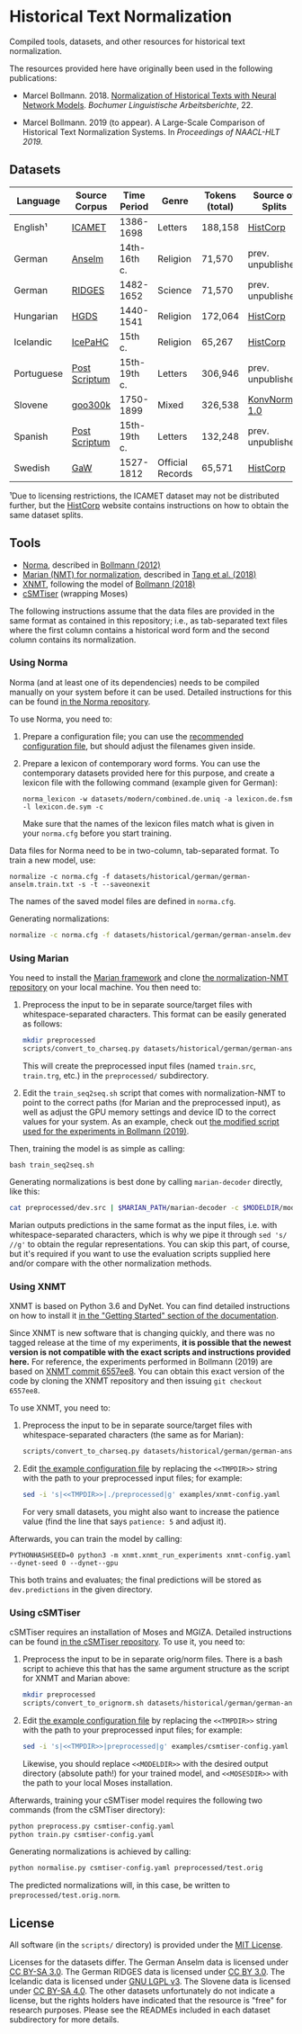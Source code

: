 # Historical Text Normalization
Compiled tools, datasets, and other resources for historical text normalization.

The resources provided here have originally been used in the following
publications:

+ Marcel Bollmann. 2018. [Normalization of Historical Texts with Neural Network
  Models](http://www.linguistics.rub.de/forschung/arbeitsberichte/22.pdf). *Bochumer
  Linguistische Arbeitsberichte*, 22.

+ Marcel Bollmann. 2019 (to appear). A Large-Scale Comparison of Historical Text
  Normalization Systems. In *Proceedings of NAACL-HLT 2019.*


## Datasets

Language   | Source Corpus                                                                                                        |  Time Period | Genre            | Tokens (total) | Source of Splits                                          |
----------- | -------------------------------------------------------------------------------------------------------------------- | ------------ | ---------------- | -------------- | ----------------------------------------------------------
English¹    | [ICAMET](https://www.uibk.ac.at/anglistik/research/projects/icamet/)                                                 |    1386-1698 | Letters          | 188,158        | [HistCorp](http://stp.lingfil.uu.se/histcorp/tools.html)
German     | [Anselm](https://www.linguistics.rub.de/anselm/)                                                                     | 14th-16th c. | Religion         | 71,570         | prev. unpublished
German     | [RIDGES](https://www.linguistik.hu-berlin.de/en/institut-en/professuren-en/korpuslinguistik/research/ridges-projekt) |    1482-1652 | Science          | 71,570         | prev. unpublished
Hungarian  | [HGDS](http://omagyarkorpusz.nytud.hu/en-intro.html)                                                                 |    1440-1541 | Religion         | 172,064        | [HistCorp](http://stp.lingfil.uu.se/histcorp/tools.html)
Icelandic  | [IcePaHC](http://www.linguist.is/icelandic_treebank/Icelandic_Parsed_Historical_Corpus_(IcePaHC))                    |      15th c. | Religion         | 65,267         | [HistCorp](http://stp.lingfil.uu.se/histcorp/tools.html)
Portuguese | [Post Scriptum](http://ps.clul.ul.pt/index.php)                                                                      | 15th-19th c. | Letters          | 306,946        | prev. unpublished
Slovene    | [goo300k](http://nl.ijs.si/imp/index-en.html)                                                                        |    1750-1899 | Mixed            | 326,538        | [KonvNormSl 1.0](https://www.clarin.si/repository/xmlui/handle/11356/1068)
Spanish    | [Post Scriptum](http://ps.clul.ul.pt/index.php)                                                                      | 15th-19th c. | Letters          | 132,248        | prev. unpublished
Swedish    | [GaW](http://gaw.hist.uu.se)                                                                                         |    1527-1812 | Official Records | 65,571         | [HistCorp](http://stp.lingfil.uu.se/histcorp/tools.html)

¹Due to licensing restrictions, the ICAMET dataset may not be distributed
further, but the [HistCorp](http://stp.lingfil.uu.se/histcorp/tools.html)
website contains instructions on how to obtain the same dataset splits.


## Tools

+ [Norma](https://github.com/comphist/norma), described in [Bollmann
  (2012)](https://marcel.bollmann.me/pub/acrh12.pdf)
+ [Marian (NMT) for normalization](https://github.com/tanggongbo/normalization-NMT),
  described in [Tang et al. (2018)](http://aclweb.org/anthology/C18-1112)
+ [XNMT](https://github.com/neulab/xnmt), following the model of [Bollmann
  (2018)](http://www.linguistics.rub.de/forschung/arbeitsberichte/22.pdf)
+ [cSMTiser](https://github.com/clarinsi/csmtiser) (wrapping Moses)

The following instructions assume that the data files are provided in the same
format as contained in this repository; i.e., as tab-separated text files where
the first column contains a historical word form and the second column contains
its normalization.

### Using Norma

Norma (and at least one of its dependencies) needs to be compiled manually on
your system before it can be used.  Detailed instructions for this can be found
[in the Norma repository](https://github.com/comphist/norma).

To use Norma, you need to:

1. Prepare a configuration file; you can use the [recommended configuration
   file](examples/norma.cfg), but should adjust the filenames given inside.

2. Prepare a lexicon of contemporary word forms.  You can use the contemporary
   datasets provided here for this purpose, and create a lexicon file with the
   following command (example given for German):

       norma_lexicon -w datasets/modern/combined.de.uniq -a lexicon.de.fsm -l lexicon.de.sym -c

   Make sure that the names of the lexicon files match what is given in your
   `norma.cfg` before you start training.

Data files for Norma need to be in two-column, tab-separated format.  To train a
new model, use:

    normalize -c norma.cfg -f datasets/historical/german/german-anselm.train.txt -s -t --saveonexit

The names of the saved model files are defined in `norma.cfg`.

Generating normalizations:

```bash
normalize -c norma.cfg -f datasets/historical/german/german-anselm.dev.txt -s > german-anselm.predictions
```

### Using Marian

You need to install the [Marian
framework](https://github.com/marian-nmt/marian-dev) and clone [the
normalization-NMT repository](https://github.com/tanggongbo/normalization-NMT)
on your local machine.  You then need to:

1. Preprocess the input to be in separate source/target files with
   whitespace-separated characters.  This format can be easily generated as
   follows:

   ```bash
   mkdir preprocessed
   scripts/convert_to_charseq.py datasets/historical/german/german-anselm.{train,test,dev}.txt --to preprocessed
   ```

   This will create the preprocessed input files (named `train.src`,
   `train.trg`, etc.) in the `preprocessed/` subdirectory.

2. Edit the `train_seq2seq.sh` script that comes with normalization-NMT to point
   to the correct paths (for Marian and the preprocessed input), as well as
   adjust the GPU memory settings and device ID to the correct values for your
   system.  As an example, check out [the modified script used for the
   experiments in Bollmann (2019)](examples/train_seq2seq.sh).

Then, training the model is as simple as calling:

    bash train_seq2seq.sh

Generating normalizations is best done by calling `marian-decoder` directly,
like this:

```bash
cat preprocessed/dev.src | $MARIAN_PATH/marian-decoder -c $MODELDIR/model.npz.best-perplexity.npz.decoder.yaml -m $MODELDIR/model.npz.best-perplexity.npz --quiet-translation --device 0 --mini-batch 16 --maxi-batch 100 --maxi-batch-sort src -w 10000 --beam-size 5 | sed 's/ //g' > german-anselm.predictions
```

Marian outputs predictions in the same format as the input files, i.e. with
whitespace-separated characters, which is why we pipe it through `sed 's/ //g'`
to obtain the regular representations.  You can skip this part, of course, but
it's required if you want to use the evaluation scripts supplied here and/or
compare with the other normalization methods.


### Using XNMT

XNMT is based on Python 3.6 and DyNet.  You can find detailed instructions on
how to install it [in the "Getting Started" section of the
documentation](https://xnmt.readthedocs.io/en/latest/getting_started.html).

Since XNMT is new software that is changing quickly, and there was no tagged
release at the time of my experiments, **it is possible that the newest version
is not compatible with the exact scripts and instructions provided here.** For
reference, the experiments performed in Bollmann (2019) are based on [XNMT
commit
6557ee8](https://github.com/neulab/xnmt/tree/6557ee8ef8e39a8936035d8aa9ae1c8576d3734d).
You can obtain this exact version of the code by cloning the XNMT repository and
then issuing `git checkout 6557ee8`.

To use XNMT, you need to:

1. Preprocess the input to be in separate source/target files with
   whitespace-separated characters (the same as for Marian):

   ```bash
   scripts/convert_to_charseq.py datasets/historical/german/german-anselm.{train,test,dev}.txt --to preprocessed
   ```

2. Edit [the example configuration file](examples/xnmt-config.yaml) by replacing
   the `<<TMPDIR>>` string with the path to your preprocessed input files; for
   example:

   ```bash
   sed -i 's|<<TMPDIR>>|./preprocessed|g' examples/xnmt-config.yaml
   ```

   For very small datasets, you might also want to increase the patience value
   (find the line that says `patience: 5` and adjust it).

Afterwards, you can train the model by calling:

    PYTHONHASHSEED=0 python3 -m xnmt.xnmt_run_experiments xnmt-config.yaml --dynet-seed 0 --dynet--gpu

This both trains and evaluates; the final predictions will be stored as
`dev.predictions` in the given directory.


### Using cSMTiser

cSMTiser requires an installation of Moses and MGIZA.  Detailed instructions can
be found [in the cSMTiser repository](https://github.com/clarinsi/csmtiser).  To
use it, you need to:

1. Preprocess the input to be in separate orig/norm files.  There is a bash
   script to achieve this that has the same argument structure as the script for
   XNMT and Marian above:

   ```bash
   mkdir preprocessed
   scripts/convert_to_orignorm.sh datasets/historical/german/german-anselm.{train,test,dev}.txt --to preprocessed
   ```

2. Edit [the example configuration file](examples/csmtiser-config.yaml) by
   replacing the `<<TMPDIR>>` string with the path to your preprocessed input
   files; for example:

   ```bash
   sed -i 's|<<TMPDIR>>|preprocessed|g' examples/csmtiser-config.yaml
   ```

   Likewise, you should replace `<<MODELDIR>>` with the desired output directory
   (absolute path!) for your trained model, and `<<MOSESDIR>>` with the path to
   your local Moses installation.

Afterwards, training your cSMTiser model requires the following two commands
(from the cSMTiser directory):

```bash
python preprocess.py csmtiser-config.yaml
python train.py csmtiser-config.yaml
```

Generating normalizations is achieved by calling:

```bash
python normalise.py csmtiser-config.yaml preprocessed/test.orig
```

The predicted normalizations will, in this case, be written to
`preprocessed/test.orig.norm`.


## License

All software (in the `scripts/` directory) is provided under the [MIT
License](scripts/LICENSE).

Licenses for the datasets differ.  The German Anselm data is licensed under [CC
BY-SA 3.0](https://creativecommons.org/licenses/by-sa/3.0/).  The German RIDGES
data is licensed under [CC BY
3.0](https://creativecommons.org/licenses/by-sa/3.0/).  The Icelandic data is
licensed under [GNU LGPL v3](https://opensource.org/licenses/LGPL-3.0).  The
Slovene data is licensed under [CC BY-SA
4.0](https://creativecommons.org/licenses/by-sa/4.0/).  The other datasets
unfortunately do not indicate a license, but the rights holders have indicated
that the resource is "free" for research purposes.  Please see the READMEs
included in each dataset subdirectory for more details.
